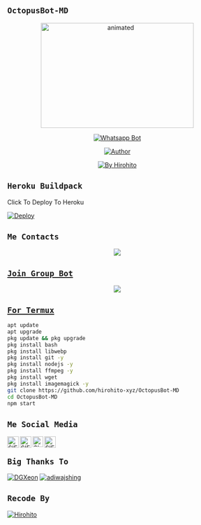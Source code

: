 ## `OctopusBot-MD`
<p align="center">
<img src="https://telegra.ph/file/1d2fcdd563d6dc77ffeab.jpg" alt="animated" width="350" height="240" />
</p>
<p align="center">
<a href="#"><img title="Whatsapp Bot" src="https://img.shields.io/badge/WhatsApp Bot-green?colorA=%23ff0000&colorB=%23017e40&style=for-the-badge"></a>
</p>
<p align="center">
<a href="https://github.com/hirohito-xyz"><img title="Author" src="https://img.shields.io/badge/AUTHOR-hirohito xyz-yellow.svg?style=for-the-badge&logo=github"></a>
</p>
<p align="center">
    <a href="https://hirohito_xyz.github.io">
        <img
            src="https://readme-typing-svg.herokuapp.com?size=15&width=280&lines=OctopusBot-MD+By+Hirohito_xyz"
            alt="By Hirohito"
        />
    </a>
</p>

## `Heroku Buildpack`

Click To Deploy To Heroku

[![Deploy](https://www.herokucdn.com/deploy/button.svg)](https://heroku.com/deploy?template=https://github.com/hirohito-xyz/OctopusBot-MD)


## `Me Contacts`
<p align="center">
<a href="https://wa.me/6281513947940"><img src="https://img.shields.io/badge/MY CONTACT-25D366?style=for-the-badge&logo=whatsapp&logoColor=white" />
</p>

## `Join Group Bot`
<p align="center">
<a href="https://chat.whatsapp.com/H4VWippJbISFfSFZKVTSz9"><img src="https://img.shields.io/badge/Join Group-25D366?style=for-the-badge&logo=whatsapp&logoColor=white" />
</p>

## `For Termux`
```bash
apt update
apt upgrade
pkg update && pkg upgrade
pkg install bash
pkg install libwebp
pkg install git -y
pkg install nodejs -y 
pkg install ffmpeg -y 
pkg install wget
pkg install imagemagick -y
git clone https://github.com/hirohito-xyz/OctopusBot-MD
cd OctopusBot-MD
npm start
```

## ```Me Social Media```
  <a href="https://wa.me/6281513947940">
    <img align="left" alt="SIEGRIN | Whastapp" width="26px" src="https://github.com/siegrin/siegrin/blob/main/Assets/Whatsapp.svg" />
  </a> &nbsp;&nbsp;
  <a href="https://www.tiktok.com/@akabane_kun">
    <img align="left" alt="SIEGRIN | Titkok" width="26px" src="https://github.com/siegrin/siegrin/blob/main/Assets/Tiktok.svg" />
  </a> &nbsp;&nbsp;
  <a href="https://www.instagram.com/dzk_aufa">
    <img align="left" alt="SIEGRIN | Instagram" width="24px" src="https://github.com/siegrin/siegrin/blob/main/Assets/Instagram.svg" />
  </a> &nbsp;&nbsp;
  <a href="mailto: mongodebe@gmail.com">
    <img align="left" alt="SIEGRIN | Gmail" width="26px" src="https://github.com/siegrin/siegrin/blob/main/Assets/Gmail.svg" />
  </a> &nbsp;&nbsp;

## `Big Thanks To`
[![DGXeon](https://github.com/DGXeon.png?size=100)](https://github.com/DGXeon)
[![adiwajshing](https://github.com/adiwajshing.png?size=100)](https://github.com/adiwajshing)

## `Recode By`
[![Hirohito](https://github.com/hirohito-xyz.png?size=100)](https://github.com/hirohito-xyz)
